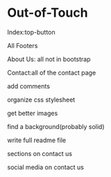 # Out-of-Touch
 
Index:top-button

All Footers

About Us: all not in bootstrap

Contact:all of the contact page

add comments

organize css stylesheet

get better images

find a background(probably solid)

write full readme file

sections on contact us
 
 social media on contact us